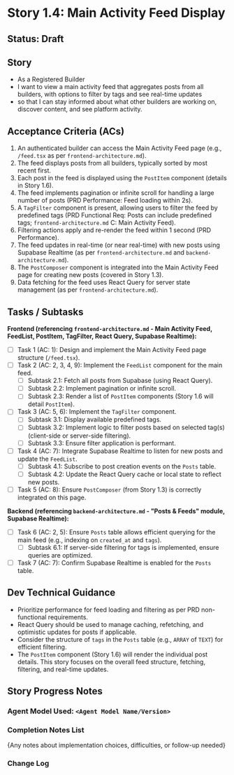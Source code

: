 # Story 1.4: Main Activity Feed Display

## Status: Draft

## Story

- As a Registered Builder
- I want to view a main activity feed that aggregates posts from all builders, with options to filter by tags and see real-time updates
- so that I can stay informed about what other builders are working on, discover content, and see platform activity.

## Acceptance Criteria (ACs)

1.  An authenticated builder can access the Main Activity Feed page (e.g., `/feed.tsx` as per `frontend-architecture.md`).
2.  The feed displays posts from all builders, typically sorted by most recent first.
3.  Each post in the feed is displayed using the `PostItem` component (details in Story 1.6).
4.  The feed implements pagination or infinite scroll for handling a large number of posts (PRD Performance: Feed loading within 2s).
5.  A `TagFilter` component is present, allowing users to filter the feed by predefined tags (PRD Functional Req: Posts can include predefined tags; `frontend-architecture.md` C: Main Activity Feed).
6.  Filtering actions apply and re-render the feed within 1 second (PRD Performance).
7.  The feed updates in real-time (or near real-time) with new posts using Supabase Realtime (as per `frontend-architecture.md` and `backend-architecture.md`).
8.  The `PostComposer` component is integrated into the Main Activity Feed page for creating new posts (covered in Story 1.3).
9.  Data fetching for the feed uses React Query for server state management (as per `frontend-architecture.md`).

## Tasks / Subtasks

**Frontend (referencing `frontend-architecture.md` - Main Activity Feed, FeedList, PostItem, TagFilter, React Query, Supabase Realtime):**
- [ ] Task 1 (AC: 1): Design and implement the Main Activity Feed page structure (`/feed.tsx`).
- [ ] Task 2 (AC: 2, 3, 4, 9): Implement the `FeedList` component for the main feed.
    - [ ] Subtask 2.1: Fetch all posts from Supabase (using React Query).
    - [ ] Subtask 2.2: Implement pagination or infinite scroll.
    - [ ] Subtask 2.3: Render a list of `PostItem` components (Story 1.6 will detail `PostItem`).
- [ ] Task 3 (AC: 5, 6): Implement the `TagFilter` component.
    - [ ] Subtask 3.1: Display available predefined tags.
    - [ ] Subtask 3.2: Implement logic to filter posts based on selected tag(s) (client-side or server-side filtering).
    - [ ] Subtask 3.3: Ensure filter application is performant.
- [ ] Task 4 (AC: 7): Integrate Supabase Realtime to listen for new posts and update the `FeedList`.
    - [ ] Subtask 4.1: Subscribe to post creation events on the `Posts` table.
    - [ ] Subtask 4.2: Update the React Query cache or local state to reflect new posts.
- [ ] Task 5 (AC: 8): Ensure `PostComposer` (from Story 1.3) is correctly integrated on this page.

**Backend (referencing `backend-architecture.md` - "Posts & Feeds" module, Supabase Realtime):**
- [ ] Task 6 (AC: 2, 5): Ensure `Posts` table allows efficient querying for the main feed (e.g., indexing on `created_at` and `tags`).
    - [ ] Subtask 6.1: If server-side filtering for tags is implemented, ensure queries are optimized.
- [ ] Task 7 (AC: 7): Confirm Supabase Realtime is enabled for the `Posts` table.

## Dev Technical Guidance

- Prioritize performance for feed loading and filtering as per PRD non-functional requirements.
- React Query should be used to manage caching, refetching, and optimistic updates for posts if applicable.
- Consider the structure of `tags` in the `Posts` table (e.g., `ARRAY` of `TEXT`) for efficient filtering.
- The `PostItem` component (Story 1.6) will render the individual post details. This story focuses on the overall feed structure, fetching, filtering, and real-time updates.

## Story Progress Notes

### Agent Model Used: `<Agent Model Name/Version>`

### Completion Notes List

{Any notes about implementation choices, difficulties, or follow-up needed}

### Change Log 